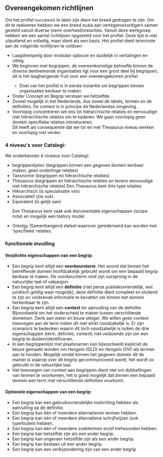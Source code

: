 <h2>Overeengekomen richtlijnen</h2>

Om het profiel succesvol te laten zijn dient het breed gedragen te zijn. Om dit te realiseren hebben we een breed scala aan vertegenwoordigers samen gesteld vanuit diverse (semi-overheid)instanties. Vanuit deze werkgroep hebben we een aantal richtlijnen opgesteld voor het profiel. Deze lijst is niet uitputtend en volledig, maar dient als een basis. 
Het profiel dient tenminste aan de volgende richtlijnen te voldoen:
<ul>
  <li>Laagdrempelig door modulair opbouw en duidelijk in vertalingen en uitleg.</li>
  <li>We beginnen met begrippen, de overeenkomstige behoefte binnen de diverse deelnemende organisaties ligt voor een groot deel bij begrippen, dit is het laaghangende fruit voor een overeengekomen profiel.</li>
  <ul><li>Doel van het profiel is in eerste instantie om begrippen binnen organisaties kenbaar te maken.</li></ul>
  <li>Onder Concept en Begrip verstaan we hetzelfde.
  <li>Zoveel mogelijk in het Nederlands, dus zowel de labels, termen en de definities. De context is in principe de Nederlandse omgeving. 
  <li>Voorlopig concentreren we ons tot hiërarchische relaties en eenvoudige niet hiërarchische relaties om te kaderen. We gaan voorlopig geen domein specifieke relaties introduceren. <br>
Dit heeft als consequentie dat we tot en met Thesaurus niveau werken en voorlopig niet verder.
</ul>

<h3>4 niveau's voor Catalogi:</h3>
We onderkennen 4 niveaus voor Catalogi:
<ul>
  <li>begrippenlijsten (begrippen binnen een gegeven domein kenbaar maken, geen onderlinge relaties)
  <li>Taxonomie (begrippen en hiërarchische relaties)
  <li>Thesaurus (begrippen en hiërarchische relaties en tevens eenvoudige niet hiërarchische relaties)
      Een Thesaurus kent drie type relaties 
      <li>Hiërarchisch (is specialisatie van)
      <li>Associatief (zie ook)
      <li>Equivalent (is gelijk aan)
    
  Een Thesaurus kent vaak ook documentatie eigenschappen (scope note) en mogelijk een history model. 
  <li>Ontolgy (Samenhangend stelsel waarover geredeneerd kan worden met ‘specifieke’ relaties.
</ul>

<h3>functionele invulling</h3>
<h4>Verplichte eigenschappen van een begrip:</h4>
<ul>
<li>Een begrip kent altijd een <b>voorkeursterm</b>. Het woord dat binnen het betreffende domein hoofdzakelijk gebruikt wordt om een bepaald begrip kenbaar te maken. De voorkeursterm vind zijn oorsprong in de natuurlijke taal of vakjargon.
  <li>Een begrip kent altijd een <b>definitie</b> (niet perse publieksvriendelijk, wel juridisch geldig waar mogelijk), deze definitie dient compleet en sluitend te zijn en voldoende informatie te bevatten om binnen het domein herkenbaar te zijn. 
  <li>Een begrip kent altijd een <b>context</b> ter aanvulling van de definitie. Bijvoorbeeld om het onderscheid te maken tussen verschillende domeinen. Denk aan water en bouw steiger. We willen geen context toevoegen aan de term indien dit niet strikt noodzakelijk is. Er zijn scenario’s te bedenken waarin dit toch noodzakelijk is indien de drie eigenschappen (term, definitie, context) niet voldoende zijn om een begrip te duiden/identificeren. 
      <li>In een begrippenlijst met plaatsnamen kan bijvoorbeeld expliciet de keuze gemaakt worden om <i>Hengelo (GLD)</i> en <i>Hengelo (OV)</i> als termen aan te houden. Mogelijk omdat binnen het gegeven domein dit de manier is waarop over dit begrip gecommuniceerd wordt, het wordt zo gebruikt in de natuurlijke taal. 
    <li>Het toevoegen van context aan begrippen dient niet om dubbellingen van termen te voorkomen, het is goed mogelijk dat binnen een bepaald domein een term met verschillende definities voorkomt. 
    
</ul>  
  
<h4>Optionele eigenschappen van een begrip:</h4>
<ul>
<li>Een begrip kan een gebruiksvriendelijke toelichting hebben als aanvulling op de definitie. 
<li>Een begrip kan één of meerdere alternatieven termen hebben. 
<li>Een begrip kan één of meerdere alternatieve schrijfwijzen (ook typefouten) hebben. 
<li>Een begrip kan één of meerdere zoektermen en/of trefwoorden hebben. 
<li>Een begrip kan hetzelfde zijn als een ander begrip.
<li>Een begrip kan ongeveer hetzelfde zijn als een ander begrip. 
<li>Een begrip kan bestaan uit een ander begrip.
<li>Een begrip kan een verbijzondering zijn van een ander begrip 
</ul>
